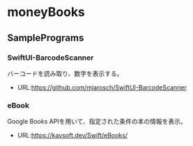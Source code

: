 # moneyBooks

## SamplePrograms
### SwiftUI-BarcodeScanner
バーコードを読み取り、数字を表示する。
- URL:https://github.com/mjarosch/SwiftUI-BarcodeScanner

### eBook
Google Books APIを用いて、指定された条件の本の情報を表示。
- URL:https://kavsoft.dev/Swift/eBooks/
